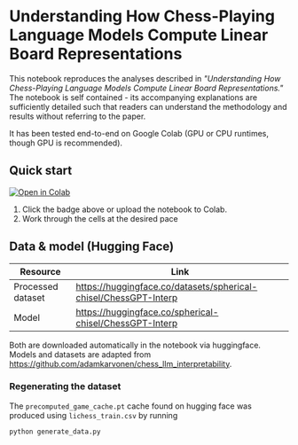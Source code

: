 # Understanding How Chess-Playing Language Models Compute Linear Board Representations

This notebook reproduces the analyses described in *"Understanding How Chess-Playing Language Models
Compute Linear Board Representations."* The notebook is self contained - its accompanying explanations are sufficiently detailed such that readers can understand the methodology and results without referring to the paper. 

It has been tested end-to-end on Google Colab (GPU or CPU runtimes, though GPU is recommended).

## Quick start

[![Open in Colab](https://colab.research.google.com/assets/colab-badge.svg)](https://colab.research.google.com/drive/1Wc_JAj2cbZXSzdZL3FAzEaiSrnm8dgTo#scrollTo=L2EhYz-txHkM)

1. Click the badge above or upload the notebook to Colab.  
2. Work through the cells at the desired pace

## Data & model (Hugging Face)

| Resource | Link |
|-----------|------|
| Processed dataset | <https://huggingface.co/datasets/spherical-chisel/ChessGPT-Interp> |
| Model | <https://huggingface.co/spherical-chisel/ChessGPT-Interp> |

Both are downloaded automatically in the notebook via huggingface. Models and datasets are adapted from https://github.com/adamkarvonen/chess_llm_interpretability.

### Regenerating the dataset

The `precomputed_game_cache.pt` cache found on hugging face was produced using `lichess_train.csv` by running

```bash
python generate_data.py
```
